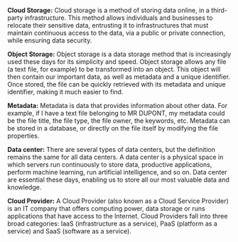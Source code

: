 **Cloud Storage:** Cloud storage is a method of storing data online, in a third-party infrastructure. This method allows individuals and businesses to relocate their sensitive data, entrusting it to infrastructures that must maintain continuous access to the data, via a public or private connection, while ensuring data security.

**Object Storage:** Object storage is a data storage method that is increasingly used these days for its simplicity and speed. Object storage allows any file (a text file, for example) to be transformed into an object. This object will then contain our important data, as well as metadata and a unique identifier. Once stored, the file can be quickly retrieved with its metadata and unique identifier, making it much easier to find.

**Metadata:** Metadata is data that provides information about other data. For example, if I have a text file belonging to MR DUPONT, my metadata could be the file title, the file type, the file owner, the keywords, etc. Metadata can be stored in a database, or directly on the file itself by modifying the file properties.

**Data center:** There are several types of data centers, but the definition remains the same for all data centers. A data center is a physical space in which servers run continuously to store data, productive applications, perform machine learning, run artificial intelligence, and so on. Data center are essential these days, enabling us to store all our most valuable data and knowledge.

**Cloud Provider:** A Cloud Provider (also known as a Cloud Service Provider) is an IT company that offers computing power, data storage or runs applications that have access to the Internet. Cloud Providers fall into three broad categories: IaaS (infrastructure as a service), PaaS (platform as a service) and SaaS (software as a service).